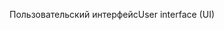 <span data-ttu-id="3399b-101">Пользовательский интерфейс</span><span class="sxs-lookup"><span data-stu-id="3399b-101">User interface (UI)</span></span>